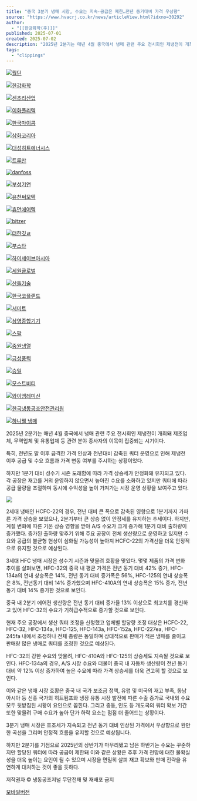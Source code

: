 ```yaml
---
title: "중국 3분기 냉매 시장, 수요는 지속·공급은 제한…전년 동기대비 가격 우상향"
source: "https://www.hvacrj.co.kr/news/articleView.html?idxno=30292"
author:
  - "[[한강화학(주)]]"
published: 2025-07-01
created: 2025-07-02
description: "2025년 2분기는 매년 4월 중국에서 냉매 관련 주요 전시회인 제냉전이 개최돼 제조업체, 무역업체 및 유통업체 등 관련 분야 종사자의 이목이 집중되는 시기이다."
tags:
  - "clippings"
---
```

[![월딘](https://cdn.hvacrj.co.kr/bannerpop/uploads/image/17327650281740338137.jpg)](https://wordin.com/oem)

[![한강화학](https://cdn.hvacrj.co.kr/bannerpop/uploads/image/17354473381451785481.png)](http://hkchemicals.com/engine/)

[![센추리산업](https://cdn.hvacrj.co.kr/bannerpop/uploads/image/1751328233715144735.jpg)](http://www.century-korea.com/main?language=ko)

[![이화폴리텍](https://cdn.hvacrj.co.kr/bannerpop/uploads/image/1751179462885528916.png)](https://www.leehwa.kr/index.php?)

[![한국마이콤](https://cdn.hvacrj.co.kr/bannerpop/uploads/image/17065143641526690033.jpg)](http://www.mycomkorea.com/)

[![삼화코리아](https://cdn.hvacrj.co.kr/bannerpop/uploads/image/16784185741452862379.jpg)](http://www.sanhuakorea.co.kr/)

[![대성히트에너시스](https://cdn.hvacrj.co.kr/bannerpop/uploads/image/16784209971106543650.jpg)](http://www.dsheatpump.co.kr/main/ko/index.html)

[![트루만](https://cdn.hvacrj.co.kr/bannerpop/uploads/image/16784176621316104174.jpg)](https://trumanhvac.co.kr/)

[![danfoss](https://cdn.hvacrj.co.kr/bannerpop/uploads/image/1746601858203132605.jpg)](https://www.danfoss.com/ko-kr/)

[![부성기연](https://cdn.hvacrj.co.kr/bannerpop/uploads/image/17119303391616507897.jpg)](http://www.busungtech.co.kr/)

[![유천써모텍](https://cdn.hvacrj.co.kr/bannerpop/uploads/image/1678421763500835805.jpg)](http://www.yttg.co.kr/)

[![휴먼에어텍](https://cdn.hvacrj.co.kr/bannerpop/uploads/image/167841479325183751.jpg)](http://www.humanair.co.kr/)

[![bitzer](https://cdn.hvacrj.co.kr/bannerpop/uploads/image/16784181361648561150.jpg)](http://www.bitzerkorea.com/)

[![더한깃ㄹ](https://cdn.hvacrj.co.kr/bannerpop/uploads/image/167841393154351202.jpg)](http://thehan.co.kr/)

[![부스타](https://cdn.hvacrj.co.kr/bannerpop/uploads/image/16784220611623620942.jpg)](https://booster.co.kr/)

[![하이세이브아시아](https://cdn.hvacrj.co.kr/bannerpop/uploads/image/17354521151289096281.jpg)](https://www.hysave.co.kr/html/index.htm)

[![세원글로벌](https://cdn.hvacrj.co.kr/bannerpop/uploads/image/1678421573513814725.jpg)](http://www.sewongb.com/)

[![산돌기술](https://cdn.hvacrj.co.kr/bannerpop/uploads/image/16784240601379649718.jpg)](http://www.sandoltech.co.kr/)

[![한국코플랜드](https://cdn.hvacrj.co.kr/bannerpop/uploads/image/17037420141130087805.jpg)](https://www.copeland.com/ko-kr)

[![서미트](https://cdn.hvacrj.co.kr/bannerpop/uploads/image/1711930621336027977.jpg)](http://www.smts.kr/)

[![삼영종합기기](https://cdn.hvacrj.co.kr/bannerpop/uploads/image/16784141973323605.jpg)](http://www.bitzer.co.kr/main/main.php)

[![스팔](https://cdn.hvacrj.co.kr/bannerpop/uploads/image/17513286371269801625.jpg)](https://www.spalautomotive.com/en)

[![중원냉열](https://cdn.hvacrj.co.kr/bannerpop/uploads/image/16784223891269648003.jpg)](http://www.joongwons.co.kr/main)

[![금성풍력](https://cdn.hvacrj.co.kr/bannerpop/uploads/image/173544985414983419.jpg)](http://www.gsfan.co.kr/index.php)

[![승일](https://cdn.hvacrj.co.kr/bannerpop/uploads/image/1678417431966586336.jpg)](http://www.sentrol.co.kr/default/)

[![모스트비티](https://cdn.hvacrj.co.kr/bannerpop/uploads/image/1678417329849229004.jpg)](http://www.mostbt.co.kr/)

[![와이엠레미신](https://cdn.hvacrj.co.kr/bannerpop/uploads/image/17392339651713330967.jpg)](https://ymlemy.co.kr/%ec%83%81%ec%97%85%eb%b6%80%eb%ac%b8/)

[![한국냉동공조안전관리원](https://cdn.hvacrj.co.kr/bannerpop/uploads/image/1597991268647010423.jpg)](http://www.krasi.or.kr/)

[![하니웰 냉매](https://cdn.hvacrj.co.kr/bannerpop/uploads/image/16969859111223370021.jpg)](https://m.site.naver.com/1cDjC)

2025년 2분기는 매년 4월 중국에서 냉매 관련 주요 전시회인 제냉전이 개최돼 제조업체, 무역업체 및 유통업체 등 관련 분야 종사자의 이목이 집중되는 시기이다.

특히, 전년도 말 이후 급격한 가격 인상과 전년대비 감축된 쿼터 운영으로 인해 제냉전 이후 공급 및 수요 흐름과 가격 변동 여부를 주시하는 상황이었다.

하지만 1분기 대비 성수기 시즌 도래함에 따라 가격 상승세가 안정화돼 유지되고 있다. 각 공장은 재고를 거의 운영하지 않으면서 높아진 수요를 소화하고 있지만 쿼터에 따라 공급 물량을 조절하며 동시에 수익성을 높이 가져가는 시장 운영 상황을 보여주고 있다.

![](https://cdn.hvacrj.co.kr/news/photo/202507/30292_30959_3457.jpg)

2세대 냉매인 HCFC-22의 경우, 전년 대비 큰 폭으로 감축된 영향으로 1분기까지 가파른 가격 상승을 보였으나, 2분기부터 큰 상승 없이 안정세를 유지하는 추세이다. 하지만, 계절 변화에 따른 기온 상승 영향을 받아 A/S 수요가 크게 증가해 1분기 대비 출하량이 증가했다. 증가된 출하량 맞추기 위해 주요 공장이 전체 생산량으로 운영하고 있지만 수요와 공급의 불균형 현상이 심화될 가능성이 높아져 HCFC-22의 가격선을 더욱 안정적으로 유지할 것으로 예상된다.

3세대 HFC 냉매 시장은 성수기 시즌과 맞물려 호황을 맞았다. 몇몇 제품의 가격 변화 추이를 살펴보면, HFC-32의 중국 내 평균 가격은 전년 동기 대비 42% 증가, HFC-134a의 연내 상승폭은 14%, 전년 동기 대비 증가폭은 56%, HFC-125의 연내 상승폭은 8%, 전년동기 대비 14% 증가했으며 HFC-410A의 연내 상승폭은 15% 증가, 전년동기 대비 14% 증가한 것으로 보인다.

중국 내 2분기 에어컨 생산량은 전년 동기 대비 증가율 13% 이상으로 최고치를 경신하고 있어 HFC-32의 수요가 기하급수적으로 증가할 것으로 보인다.

현재 주요 공장에서 생산 쿼터 조정을 신청했고 업체별 할당량 조정 대상은 HCFC-22, HFC-32, HFC-134a, HFC-125, HFC-143a, HFC-152a, HFC-227ea, HFC-245fa 내에서 조정하나 전체 총량은 동일하며 상대적으로 판매가 적은 냉매를 줄이고 판매량 많은 냉매로 쿼터를 조정한 것으로 예상된다.

HFC-32의 강한 수요와 맞물려, HFC-410A와 HFC-125의 상승세도 지속될 것으로 보인다. HFC-134a의 경우, A/S 시장 수요와 더불어 중국 내 자동차 생산량이 전년 동기대비 약 12% 이상 증가하여 높은 수요에 따라 가격 상승세를 더욱 견고히 할 것으로 보인다.

이와 같은 냉매 시장 호황은 중국 내 국가 보조금 정책, 유럽 및 미국의 재고 부족, 동남아시아 등 신흥 국가의 히트펌프와 냉장 유통 시장 발전에 따른 수출 증가로 국내외 수요 모두 뒷받침된 시황이 요인으로 꼽힌다. 그리고 중동, 인도 등 개도국의 쿼터 확보 기간 또한 맞물려 구매 수요가 높아 단가 하락 요소는 점점 더 줄어드는 상황이다.

3분기 냉매 시장은 호조세가 지속되고 전년 동기 대비 인상된 가격에서 우상향으로 완만한 곡선을 그리며 안정적 흐름을 유지할 것으로 예상됩니다.

하지만 2분기를 기점으로 2025년의 상반기가 마무리됐고 남은 하반기는 수요는 꾸준하지만 할당된 쿼터에 따라 공급이 제한돼 이와 같은 상황은 추후 가격 전망에 대한 불확실성을 더욱 높이는 요인이 될 수 있으며 시장을 면밀히 살펴 재고 확보와 판매 전략을 유연하게 대처하는 것이 좋을 듯하다.

저작권자 © 냉동공조저널 무단전재 및 재배포 금지

[모바일버전](https://www.hvacrj.co.kr/news/articleView.html?idxno=30292)